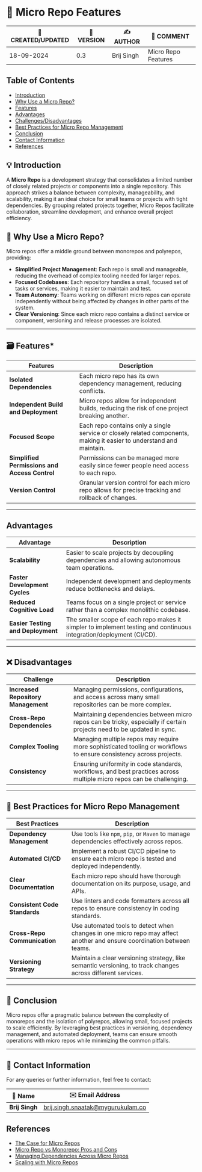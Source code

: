 # 🚀 Micro Repo Features        
| 📅 CREATED/UPDATED | 📌 VERSION | ✍️ AUTHOR    | 📝 COMMENT                     |
|--------------------|------------|--------------|--------------------------------|
| 18-09-2024         | 0.3        | Brij Singh   | Micro Repo Features            |

## Table of Contents
- [Introduction](#introduction)
- [Why Use a Micro Repo?](#why-use-a-micro-repo)
- [Features](#features)
- [Advantages](#advantages)
- [Challenges/Disadvantages](#challengesdisadvantages)
- [Best Practices for Micro Repo Management](#best-practices-for-micro-repo-management)
- [Conclusion](#conclusion)
- [Contact Information](#contact-information)
- [References](#references)

## :bulb: Introduction
A **Micro Repo** is a development strategy that consolidates a limited number of closely related projects or components into a single repository. This approach strikes a balance between complexity, manageability, and scalability, making it an ideal choice for small teams or projects with tight dependencies. By grouping related projects together, Micro Repos facilitate collaboration, streamline development, and enhance overall project efficiency.




## :dart: Why Use a Micro Repo?
Micro repos offer a middle ground between monorepos and polyrepos, providing:
- **Simplified Project Management**: Each repo is small and manageable, reducing the overhead of complex tooling needed for larger repos.
- **Focused Codebases**: Each repository handles a small, focused set of tasks or services, making it easier to maintain and test.
- **Team Autonomy**: Teams working on different micro repos can operate independently without being affected by changes in other parts of the system.
- **Clear Versioning**: Since each micro repo contains a distinct service or component, versioning and release processes are isolated.

---

## :card_file_box: Features*

| **Features** | **Description** |
|--------------|-----------------|   
 |**Isolated Dependencies** |Each micro repo has its own dependency management, reducing conflicts.|
 |**Independent Build and Deployment**|Micro repos allow for independent builds, reducing the risk of one project breaking another.|
 |**Focused Scope** | Each repo contains only a single service or closely related components, making it easier to understand and maintain.|
 |**Simplified Permissions and Access Control**| Permissions can be managed more easily since fewer people need access to each repo.|
 |**Version Control**| Granular version control for each micro repo allows for precise tracking and rollback of changes.|

---

## Advantages

| **Advantage** | **Description** |
|---------------|-----------------|
| **Scalability** | Easier to scale projects by decoupling dependencies and allowing autonomous team operations. |
| **Faster Development Cycles** | Independent development and deployments reduce bottlenecks and delays. |
| **Reduced Cognitive Load** | Teams focus on a single project or service rather than a complex monolithic codebase. |
| **Easier Testing and Deployment** | The smaller scope of each repo makes it simpler to implement testing and continuous integration/deployment (CI/CD). |

---

## :x: Disadvantages

| **Challenge** | **Description** |
|---------------|-----------------|
| **Increased Repository Management** | Managing permissions, configurations, and access across many small repositories can be more complex. |
| **Cross-Repo Dependencies** | Maintaining dependencies between micro repos can be tricky, especially if certain projects need to be updated in sync. |
| **Complex Tooling** | Managing multiple repos may require more sophisticated tooling or workflows to ensure consistency across projects. |
| **Consistency** | Ensuring uniformity in code standards, workflows, and best practices across multiple micro repos can be challenging. |

---

##  :rocket: Best Practices for Micro Repo Management
| **Best Practices** | **Description** |
|-------------------------|-----------------------------------------------------------------------------------------|
|**Dependency Management**| Use tools like `npm`, `pip`, or `Maven` to manage dependencies effectively across repos.|
| **Automated CI/CD** |Implement a robust CI/CD pipeline to ensure each micro repo is tested and deployed independently.|
| **Clear Documentation**| Each micro repo should have thorough documentation on its purpose, usage, and APIs.|
| **Consistent Code Standards**| Use linters and code formatters across all repos to ensure consistency in coding standards.|
| **Cross-Repo Communication** | Use automated tools to detect when changes in one micro repo may affect another and ensure coordination between teams.|
| **Versioning Strategy**| Maintain a clear versioning strategy, like semantic versioning, to track changes across different services.|

---

## :memo: Conclusion
Micro repos offer a pragmatic balance between the complexity of monorepos and the isolation of polyrepos, allowing small, focused projects to scale efficiently. By leveraging best practices in versioning, dependency management, and automated deployment, teams can ensure smooth operations with micro repos while minimizing the common pitfalls.

---

## 📧 Contact Information

For any queries or further information, feel free to contact:

| 📛 Name       | ✉️ Email Address                    |
|---------------|-------------------------------------|
| **Brij Singh**| brij.singh.snaatak@mygurukulam.co   |

## References
- [The Case for Micro Repos](https://example.com/micro-repos-article)
- [Micro Repo vs Monorepo: Pros and Cons](https://example.com/pros-cons-microrepo)
- [Managing Dependencies Across Micro Repos](https://example.com/dependencies-management)
- [Scaling with Micro Repos](https://example.com/scaling-micro-repos)

